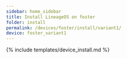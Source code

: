 ```yaml
---
sidebar: home_sidebar
title: Install LineageOS on foster
folder: install
permalink: /devices/foster/install/variant1/
device: foster_variant1
---
```

{% include templates/device_install.md %}
